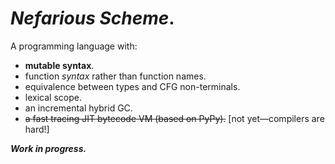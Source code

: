 _Nefarious Scheme_.
===================

A programming language with:

* **mutable syntax**.
* function _syntax_ rather than function names.
* equivalence between types and CFG non-terminals.
* lexical scope.
* an incremental hybrid GC.
* ~~a fast tracing JIT bytecode VM (based on PyPy).~~ [not yet—compilers are hard!]

**_Work in progress._**


